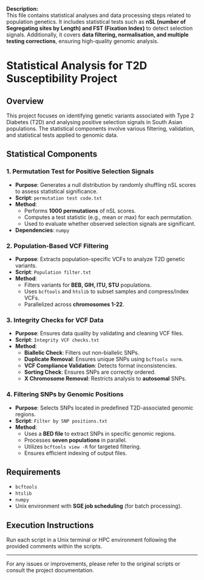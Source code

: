 **Description:**  
This file contains statistical analyses and data processing steps related to population genetics. It includes statistical tests such as **nSL (number of Segregating sites by Length) and FST (Fixation Index)** to detect selection signals. Additionally, it covers **data filtering, normalisation, and multiple testing corrections**, ensuring high-quality genomic analysis.

# Statistical Analysis for T2D Susceptibility Project

## Overview
This project focuses on identifying genetic variants associated with Type 2 Diabetes (T2D) and analysing positive selection signals in South Asian populations. The statistical components involve various filtering, validation, and statistical tests applied to genomic data.

## Statistical Components

### 1. **Permutation Test for Positive Selection Signals**
   - **Purpose**: Generates a null distribution by randomly shuffling nSL scores to assess statistical significance.
   - **Script**: `permutation test code.txt`
   - **Method**:
     - Performs **1000 permutations** of nSL scores.
     - Computes a test statistic (e.g., mean or max) for each permutation.
     - Used to evaluate whether observed selection signals are significant.
   - **Dependencies**: `numpy`

### 2. **Population-Based VCF Filtering**
   - **Purpose**: Extracts population-specific VCFs to analyze T2D genetic variants.
   - **Script**: `Population filter.txt`
   - **Method**:
     - Filters variants for **BEB, GIH, ITU, STU** populations.
     - Uses `bcftools` and `htslib` to subset samples and compress/index VCFs.
     - Parallelized across **chromosomes 1-22**.

### 3. **Integrity Checks for VCF Data**
   - **Purpose**: Ensures data quality by validating and cleaning VCF files.
   - **Script**: `Integrity VCF checks.txt`
   - **Method**:
     - **Biallelic Check**: Filters out non-biallelic SNPs.
     - **Duplicate Removal**: Ensures unique SNPs using `bcftools norm`.
     - **VCF Compliance Validation**: Detects format inconsistencies.
     - **Sorting Check**: Ensures SNPs are correctly ordered.
     - **X Chromosome Removal**: Restricts analysis to **autosomal** SNPs.

### 4. **Filtering SNPs by Genomic Positions**
   - **Purpose**: Selects SNPs located in predefined T2D-associated genomic regions.
   - **Script**: `Filter by SNP positions.txt`
   - **Method**:
     - Uses a **BED file** to extract SNPs in specific genomic regions.
     - Processes **seven populations** in parallel.
     - Utilizes `bcftools view -R` for targeted filtering.
     - Ensures efficient indexing of output files.

## Requirements
- `bcftools`
- `htslib`
- `numpy`
- Unix environment with **SGE job scheduling** (for batch processing).

## Execution Instructions
Run each script in a Unix terminal or HPC environment following the provided comments within the scripts.

---

For any issues or improvements, please refer to the original scripts or consult the project documentation.
